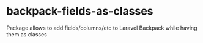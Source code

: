 # backpack-fields-as-classes
Package allows to add fields/columns/etc to Laravel Backpack while having them as classes
